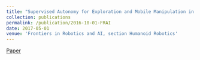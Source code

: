 ```yaml
---
title: "Supervised Autonomy for Exploration and Mobile Manipulation in Rough Terrain with a Centaur-like Robot"
collection: publications
permalink: /publication/2016-10-01-FRAI
date: 2017-05-01
venue: 'Frontiers in Robotics and AI, section Humanoid Robotics'
---
```

[Paper]('http://www.ais.uni-bonn.de/papers/Frontiers_2016_SpaceBot.pdf')
